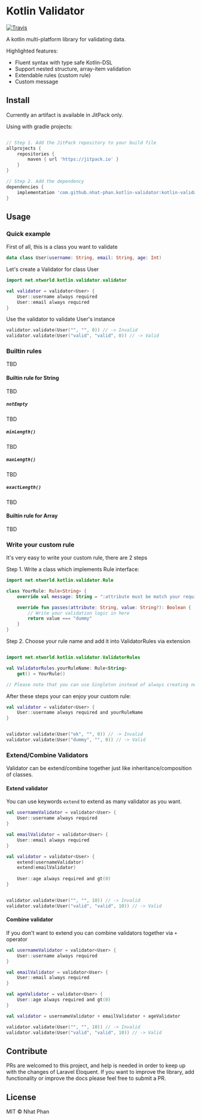 # Kotlin Validator
[![Travis](https://jitpack.io/v/nhat-phan/kotlin-validator.svg?style=flat-square)](https://jitpack.io/#nhat-phan/kotlin-validator/0.4.2)

A kotlin multi-platform library for validating data. 

Highlighted features:

* Fluent syntax with type safe Kotlin-DSL
* Support nested structure, array-item validation
* Extendable rules (custom rule)
* Custom message

## Install

Currently an artifact is available in JitPack only.

Using with gradle projects:

```groovy

// Step 1. Add the JitPack repository to your build file
allprojects {
    repositories {
        maven { url 'https://jitpack.io' }
    }
}

// Step 2. Add the dependency
dependencies {
    implementation 'com.github.nhat-phan.kotlin-validator:kotlin-validator:0.4.2'
}

```

## Usage

### Quick example

First of all, this is a class you want to validate

```kotlin
data class User(username: String, email: String, age: Int)
```

Let's create a Validator for class User 

```kotlin
import net.ntworld.kotlin.validator.validator

val validator = validator<User> {
    User::username always required
    User::email always required
}
```

Use the validator to validate User's instance

```kotlin
validator.validate(User("", "", 0)) // -> Invalid
validator.validate(User("valid", "valid", 0)) // -> Valid
```

### Builtin rules
TBD

#### Builtin rule for String
TBD

##### `notEmpty`
TBD

##### `minLength()`
TBD

##### `maxLength()`
TBD

##### `exactLength()`
TBD

#### Builtin rule for Array
TBD

### Write your custom rule

It's very easy to write your custom rule, there are 2 steps

Step 1. Write a class which implements Rule interface:

```kotlin
import net.ntworld.kotlin.validator.Rule

class YourRule: Rule<String> {
    override val message: String = ":attribute must be match your requirement" 

    override fun passes(attribute: String, value: String?): Boolean {
        // Write your validation logic in here
        return value === "dummy"
    }
}
```

Step 2. Choose your rule name and add it into ValidatorRules via extension

```kotlin

import net.ntworld.kotlin.validator.ValidatorRules

val ValidatorRules.yourRuleName: Rule<String>
    get() = YourRule()

// Please note that you can use Singleton instead of always creating new YourRule instance 
```

After these steps your can enjoy your custom rule:

```kotlin
val validator = validator<User> {
    User::username always required and yourRuleName
}


validator.validate(User("ok", "", 0)) // -> Invalid
validator.validate(User("dummy", "", 0)) // -> Valid
```

### Extend/Combine Validators

Validator can be extend/combine together just like inheritance/composition of classes.

#### Extend validator

You can use keywords `extend` to extend as many validator as you want.

```kotlin
val usernameValidator = validator<User> {
    User::username always required
}

val emailValidator = validator<User> {
    User::email always required
}

val validator = validator<User> {
    extend(usernameValidator)
    extend(emailValidator)
    
    User::age always required and gt(0)
}


validator.validate(User("", "", 10)) // -> Invalid
validator.validate(User("valid", "valid", 10)) // -> Valid
```

#### Combine validator

If you don't want to extend you can combine validators together via `+` operator

```kotlin
val usernameValidator = validator<User> {
    User::username always required
}

val emailValidator = validator<User> {
    User::email always required
}

val ageValidator = validator<User> {
    User::age always required and gt(0)
}

val validator = usernameValidator + emailValidator + ageValidator

validator.validate(User("", "", 10)) // -> Invalid
validator.validate(User("valid", "valid", 10)) // -> Valid
```

## Contribute

PRs are welcomed to this project, and help is needed in order to keep up with the changes of Laravel Eloquent. 
If you want to improve the library, add functionality or improve the docs please feel free to submit a PR.

## License

MIT © Nhat Phan
